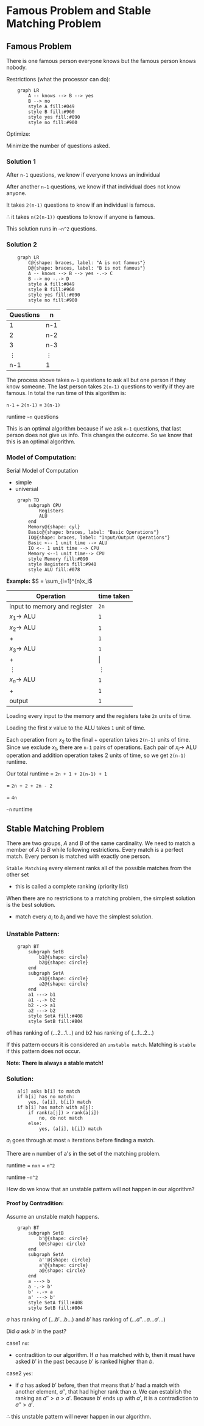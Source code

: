 # Famous Problem and Stable Matching Problem

## Famous Problem

There is one famous person everyone knows but the famous person knows nobody.

Restrictions (what the processor can do):

```mermaid
    graph LR
        A -- knows --> B --> yes
        B --> no
        style A fill:#049
        style B fill:#960
        style yes fill:#090
        style no fill:#900
```

Optimize:

Minimize the number of questions asked.

### Solution 1

After `n-1` questions, we know if everyone knows an individual

After another `n-1` questions, we know if that individual does not know anyone. 

It takes `2(n-1)` questions to know if an individual is famous.

$\therefore$ it takes `n(2(n-1))` questions to know if anyone is famous. 

This solution runs in `~n^2` questions.

### Solution 2

```mermaid
    graph LR
        C@{shape: braces, label: "A is not famous"}
        D@{shape: braces, label: "B is not famous"}
        A -- knows --> B --> yes -.-> C
        B --> no -.-> D
        style A fill:#049
        style B fill:#960
        style yes fill:#090
        style no fill:#900

```

| Questions | n |
| --- | --- |
| 1 | n-1 |
| 2 | n-2 |
|3 | n-3 |
|$\vdots$ | $\vdots$ |
| n-1 | 1 |

The process above takes `n-1` questions to ask all but one person if they know someone. The last person takes `2(n-1)` questions to verify if they are famous. In total the run time of this algorithm is:

`n-1` + `2(n-1)` = `3(n-1)`

runtime `~n` questions

This is an optimal algorithm because if we ask `n-1` questions, that last person does not give us info. This changes the outcome. So we know that this is an optimal algorithm.

### Model of Computation:

Serial Model of Computation

* simple
* universal

```mermaid
    graph TD
        subgraph CPU
            Registers
            ALU
        end
        Memory@{shape: cyl}
        Basic@{shape: braces, label: "Basic Operations"}
        IO@{shape: braces, label: "Input/Output Operations"}
        Basic <-- 1 unit time --> ALU
        IO <-- 1 unit time --> CPU
        Memory <--1 unit time--> CPU
        style Memory fill:#090
        style Registers fill:#940
        style ALU fill:#078
```

**Example:** $S = \sum_{i=1}^{n}x_i$

| Operation | time taken |
| --- | --- |
| input to memory and register | `2n` |
| $x_1\rightarrow$ ALU  | `1`|
| $x_2\rightarrow$ ALU  | `1`|
| + | `1`|
| $x_3\rightarrow$ ALU  | `1`|
| + |$\vert$|
| $\vdots$ | $\vdots$ |
| $x_n\rightarrow$ ALU | `1`|
| + | `1`|
| output | `1` |

Loading every input to the memory and the registers take `2n` units of time.

Loading the first $x$ value to the ALU takes `1` unit of time.

Each operation from $x_2$ to the final  $+$ operation takes `2(n-1)` units of time. Since we exclude $x_1$, there are `n-1` pairs of operations. Each pair of $x_i\rightarrow$ ALU operation and addition operation takes 2 units of time, so we get `2(n-1)` runtime.

Our total runtime = `2n + 1 + 2(n-1) + 1`

= `2n + 2 + 2n - 2`

= `4n`

`~n` runtime

## Stable Matching Problem

There are two groups, $A$ and $B$ of the same cardinality. We need to match a member of $A$ to $B$ while following restrictions. Every match is a perfect match. Every person is matched with exactly one person.

`Stable Matching` every element ranks all of the possible matches from the other set

* this is called a complete ranking (priority list)

When there are no restrictions to a matching problem, the simplest solution is the best solution.

* match every $a_i$ to $b_i$  and we have the simplest solution.

### Unstable Pattern:

```mermaid
    graph BT
        subgraph SetB
            b1@{shape: circle}
            b2@{shape: circle}
        end
        subgraph SetA
            a1@{shape: circle}
            a2@{shape: circle}
        end
        a1 ---> b1
        a1 -.-> b2
        b2 -.-> a1
        a2 ---> b2
        style SetA fill:#408
        style SetB fill:#804
```

$a1$ has ranking of $(...2...1...)$ and $b2$ has ranking of $(...1...2...)$

If this pattern occurs it is considered an `unstable match`. Matching is `stable` if this pattern does not occur.

**Note: There is always a stable match!**

### Solution:

```
    a[i] asks b[i] to match
    if b[i] has no match:
        yes, (a[i], b[i]) match
    if b[i] has match with a[j]:
        if rank(a[j]) > rank(a[i])
            no, do not match
        else:
            yes, (a[i], b[i]) match
```

$a_i$ goes through at most `n` iterations before finding a match.

There are `n` number of a's in the set of the matching problem.

runtime = `nxn` = `n^2`

runtime `~n^2`

How do we know that an unstable pattern will not happen in our algorithm?

#### Proof by Contradition:

Assume an unstable match happens.

```mermaid
    graph BT
        subgraph SetB
            b'@{shape: circle}
            b@{shape: circle}
        end
        subgraph SetA
            a''@{shape: circle}
            a'@{shape: circle}
            a@{shape: circle}
        end
        a ---> b
        a -.-> b'
        b' -.-> a
        a' ---> b'
        style SetA fill:#408
        style SetB fill:#804
```

$a$ has ranking of $(...b'...b...)$ and $b'$ has ranking of $(...a''...a...a'...)$

Did $a$ ask $b'$ in the past?

case1 `no`: 

* contradition to our algorithm. If $a$ has matched with b, then it must have asked $b'$ in the past because $b'$ is ranked higher than $b$.

case2 `yes`: 

* if $a$ has asked $b'$ before, then that means that $b'$ had a match with another element, $a''$, that had higher rank than $a$. We can establish the ranking as $a'' \gt a \gt a'$. Because $b'$ ends up with $a'$, it is a contradiction to $a'' \gt a'$.

$\therefore$ this unstable pattern will never happen in our algorithm.